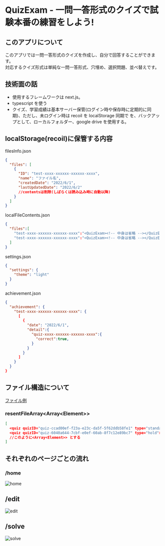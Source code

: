 # QuizExam - 一問一答形式のクイズで試験本番の練習をしよう!

## このアプリについて

このアプリでは一問一答形式のクイズを作成し、自分で回答することができます。  
 対応するクイズ形式は単純な一問一答形式、穴埋め、選択問題、並べ替えです。

## 技術面の話

- 使用するフレームワークは next.js。
- typescript を使う
- クイズ、学習成績は基本サーバー保管(ログイン時や保存時に定期的に同期)、ただし、未ログイン時は recoil を localStorage 同期で を、バックアップとして、ローカルフォルダー、google drive を使用する。

## localStorage(recoil)に保管する内容

filesInfo.json

```json
{
  "files": [
    {
      "ID": "test-xxxx-xxxxxx-xxxxxx-xxxx",
      "name": "ファイル名",
      "createdDate": "2022/6/1",
      "lastUpdatedDate": "2022/6/2"
      //contentsは削除(しばらくは読み込み時に自動以降)
    }
  ]
}
```

localFileContents.json

```json
{
  "files":[
    "test-xxxx-xxxxxx-xxxxxx-xxxx":"<QuizExam><!-- 中身は省略 --></QuizExam>",//(型はElementとする)
    "test-xxxx-xxxxxx-xxxxxx-xxxx":"<QuizExam><!-- 中身は省略 --></QuizExam>",//このように<Array<Element>> とする
  ]
}

```

settings.json

```json
{
  "settings": {
    "theme": "light"
  }
}
```

achievement.json

```json
{
  "achievement": {
    "test-xxxx-xxxxxx-xxxxxx-xxxx": {
      [
        {
          "date": "2022/6/1",
          "detail":{
            "quiz-xxxx-xxxxxx-xxxxxx-xxxx":{
              "correct":true,
            }
          }
        }
      ]
    }
  }
}
```

## ファイル構造について

[ファイル例](./example.quizexam.xml)

### resentFileArray\<Array\<Element>>

```json
[
  <quiz quizID="quiz-ccad00ef-f23a-e23c-da5f-5f62ddb58fe1" type="standard"><problem>問題文</problem><answer>答え</answer></quiz> ,
  <quiz quizID="quiz-6040a644-7cbf-e0ef-60ab-8f7c12e89bc7" type="hold"><problem>問題文</problem><answer showDefault="true"解答 <hole>穴埋め部分</hole></answer></quiz>
  //このように<Array<Element>> とする
]
```

## それぞれのページごとの流れ

### /home

![home](./doc/img/home.drawio.svg)

## /edit

![edit](./doc/img/edit.drawio.svg)

## /solve

![solve](./doc/img/solve.drawio.svg)
